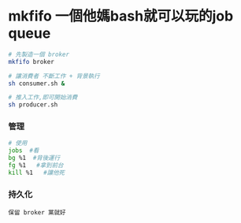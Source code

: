 # mkfifo 一個他媽bash就可以玩的job queue

```sh
# 先製造一個 broker
mkfifo broker

# 讓消費者 不斷工作 + 背景執行
sh consumer.sh &

# 推入工作,即可開始消費
sh producer.sh
```

### 管理
```sh
# 使用
jobs  #看
bg %1  #背後運行
fg %1   #拿到前台
kill %1   #讓他死
```

### 持久化
```
保留 broker 黨就好
```
